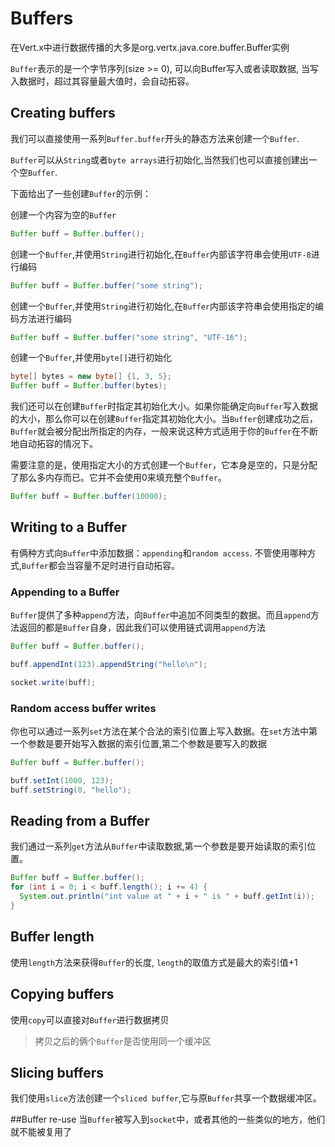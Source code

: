 # Buffers

在Vert.x中进行数据传播的大多是org.vertx.java.core.buffer.Buffer实例

`Buffer`表示的是一个字节序列(size >= 0), 可以向Buffer写入或者读取数据, 当写入数据时，超过其容量最大值时，会自动拓容。

## Creating buffers

我们可以直接使用一系列`Buffer.buffer`开头的静态方法来创建一个`Buffer`.

`Buffer`可以从`String`或者`byte arrays`进行初始化,当然我们也可以直接创建出一个空`Buffer`.

下面给出了一些创建`Buffer`的示例：

创建一个内容为空的`Buffer`
```java
Buffer buff = Buffer.buffer();
```

创建一个`Buffer`,并使用`String`进行初始化,在`Buffer`内部该字符串会使用`UTF-8`进行编码
```java
Buffer buff = Buffer.buffer("some string");
```

创建一个`Buffer`,并使用`String`进行初始化,在`Buffer`内部该字符串会使用指定的编码方法进行编码
```java
Buffer buff = Buffer.buffer("some string", "UTF-16");
```

创建一个`Buffer`,并使用`byte[]`进行初始化
```java
byte[] bytes = new byte[] {1, 3, 5};
Buffer buff = Buffer.buffer(bytes);
```

我们还可以在创建`Buffer`时指定其初始化大小。如果你能确定向`Buffer`写入数据的大小，那么你可以在创建`Buffer`指定其初始化大小。当`Buffer`创建成功之后，`Buffer`就会被分配出所指定的内存，一般来说这种方式适用于你的`Buffer`在不断地自动拓容的情况下。

需要注意的是，使用指定大小的方式创建一个`Buffer`，它本身是空的，只是分配了那么多内存而已。它并不会使用0来填充整个`Buffer`。
```java
Buffer buff = Buffer.buffer(10000);
```

## Writing to a Buffer
有俩种方式向`Buffer`中添加数据：`appending`和`random access`. 不管使用哪种方式,`Buffer`都会当容量不足时进行自动拓容。

### Appending to a Buffer

`Buffer`提供了多种`append`方法，向`Buffer`中追加不同类型的数据。而且`append`方法返回的都是`Buffer`自身，因此我们可以使用链式调用`append`方法

```java
Buffer buff = Buffer.buffer();

buff.appendInt(123).appendString("hello\n");

socket.write(buff);
```

### Random access buffer writes

你也可以通过一系列`set`方法在某个合法的索引位置上写入数据。在`set`方法中第一个参数是要开始写入数据的索引位置,第二个参数是要写入的数据

```java
Buffer buff = Buffer.buffer();

buff.setInt(1000, 123);
buff.setString(0, "hello");
```

## Reading from a Buffer

我们通过一系列`get`方法从`Buffer`中读取数据,第一个参数是要开始读取的索引位置。
```java
Buffer buff = Buffer.buffer();
for (int i = 0; i < buff.length(); i += 4) {
  System.out.println("int value at " + i + " is " + buff.getInt(i));
}
```
## Buffer length
使用`length`方法来获得`Buffer`的长度, `length`的取值方式是最大的索引值+1

## Copying buffers
使用`copy`可以直接对`Buffer`进行数据拷贝

> 拷贝之后的俩个`Buffer`是否使用同一个缓冲区

## Slicing buffers
我们使用`slice`方法创建一个`sliced buffer`,它与原`Buffer`共享一个数据缓冲区。

##Buffer re-use
当`Buffer`被写入到`socket`中，或者其他的一些类似的地方，他们就不能被复用了
